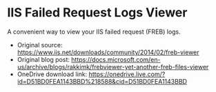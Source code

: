 # IIS Failed Request Logs Viewer
A convenient way to view your IIS failed request (FREB) logs.

- Original source: https://www.iis.net/downloads/community/2014/02/freb-viewer
- Original blog post: https://docs.microsoft.com/en-us/archive/blogs/rakkimk/frebviewer-yet-another-freb-files-viewer
- OneDrive download link: https://onedrive.live.com/?id=D51BD0FEA1143BBD%218588&cid=D51BD0FEA1143BBD
